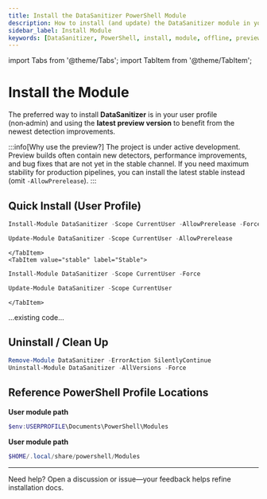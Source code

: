 ```yaml
---
title: Install the DataSanitizer PowerShell Module
description: How to install (and update) the DataSanitizer module in your user profile (no admin rights) and in offline or isolated environments.
sidebar_label: Install Module
keywords: [DataSanitizer, PowerShell, install, module, offline, preview]
---
```


import Tabs from '@theme/Tabs';
import TabItem from '@theme/TabItem';

# Install the Module

The preferred way to install **DataSanitizer** is in your user profile (non‑admin) and using the **latest preview version** to benefit from the newest detection improvements.

:::info[Why use the preview?]
The project is under active development. Preview builds often contain new detectors, performance improvements, and bug fixes that are not yet in the stable channel. If you need maximum stability for production pipelines, you can install the latest stable instead (omit `-AllowPrerelease`).
:::

## Quick Install (User Profile)

<Tabs groupId="channel">
	<TabItem value="preview" label="Preview (Recommended)">

```powershell title="Install latest preview"
Install-Module DataSanitizer -Scope CurrentUser -AllowPrerelease -Force
```

```powershell title="Update to newest preview"
Update-Module DataSanitizer -Scope CurrentUser -AllowPrerelease
```

	</TabItem>
	<TabItem value="stable" label="Stable">

```powershell title="Install latest stable"
Install-Module DataSanitizer -Scope CurrentUser -Force
```

```powershell title="Update to newest stable"
Update-Module DataSanitizer -Scope CurrentUser
```

	</TabItem>
</Tabs>


...existing code...

## Uninstall / Clean Up

```powershell
Remove-Module DataSanitizer -ErrorAction SilentlyContinue
Uninstall-Module DataSanitizer -AllVersions -Force
```

## Reference PowerShell Profile Locations

<Tabs groupId="ref-paths">
  <TabItem value="windows" label="Windows">

**User module path**

```powershell
$env:USERPROFILE\Documents\PowerShell\Modules
```

  </TabItem>
  <TabItem value="unix" label="Linux / macOS">

**User module path**

```powershell
$HOME/.local/share/powershell/Modules
```

  </TabItem>
</Tabs>

---
Need help? Open a discussion or issue—your feedback helps refine installation docs.
